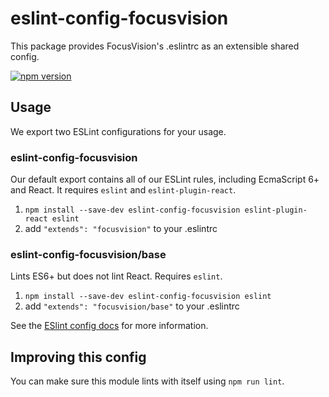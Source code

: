 # eslint-config-focusvision

This package provides FocusVision's .eslintrc as an extensible shared config.

[![npm version](https://badge.fury.io/js/eslint-config-focusvision.svg)](https://badge.fury.io/js/eslint-config-focusvision)

## Usage

We export two ESLint configurations for your usage.

### eslint-config-focusvision

Our default export contains all of our ESLint rules, including EcmaScript 6+
and React. It requires `eslint` and `eslint-plugin-react`.

1. `npm install --save-dev eslint-config-focusvision eslint-plugin-react eslint`
2. add `"extends": "focusvision"` to your .eslintrc

### eslint-config-focusvision/base

Lints ES6+ but does not lint React. Requires `eslint`.

1. `npm install --save-dev eslint-config-focusvision eslint`
2. add `"extends": "focusvision/base"` to your .eslintrc

See the [ESlint config docs](http://eslint.org/docs/user-guide/configuring#extending-configuration-files)
for more information.

## Improving this config

You can make sure this module lints with itself using `npm run lint`.
